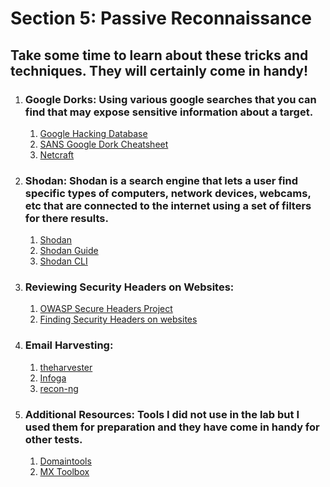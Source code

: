 # Section 5: Passive Reconnaissance

## Take some time to learn about these tricks and techniques. They will certainly come in handy!

1. ### Google Dorks: Using various google searches that you can find that may expose sensitive information about a target.

    1. [Google Hacking Database](https://www.exploit-db.com/google-hacking-database)
    2. [SANS Google Dork Cheatsheet](https://www.sans.org/security-resources/GoogleCheatSheet.pdf)
    3. [Netcraft](https://netcraft.com/)

2. ### Shodan: Shodan is a search engine that lets a user find specific types of computers, network devices, webcams, etc that are connected to the internet using a set of filters for there results.

    1. [Shodan](https://www.shodan.io/)
    2. [Shodan Guide](https://leanpub.com/shodan)
    3. [Shodan CLI](https://cli.shodan.io/)

3. ### Reviewing Security Headers on Websites:

    1. [OWASP Secure Headers Project](https://owasp.org/www-project-secure-headers/)
    2. [Finding Security Headers on websites](https://securityheaders.com/)

4. ### Email Harvesting:

    1. [theharvester](https://github.com/laramies/theharvester)
    2. [Infoga](https://github.com/m4ll0k/Infoga)
    3. [recon-ng](https://bitbucket.org/LaNMaSteR53/recon-ng/overview)

5. ### Additional Resources: Tools I did not use in the lab but I used them for preparation and they have come in handy for other tests.

    1. [Domaintools](http://whois.domaintools.com/)
    2. [MX Toolbox](https://mxtoolbox.com/DNSLookup.aspx)